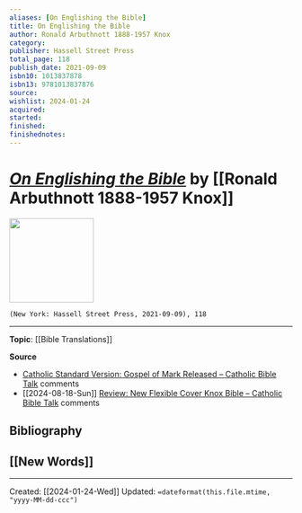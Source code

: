 ```yaml
---
aliases: [On Englishing the Bible]
title: On Englishing the Bible
author: Ronald Arbuthnott 1888-1957 Knox
category: 
publisher: Hassell Street Press
total_page: 118
publish_date: 2021-09-09
isbn10: 1013837878
isbn13: 9781013837876
source: 
wishlist: 2024-01-24
acquired: 
started: 
finished: 
finishednotes: 
---
```

# *[On Englishing the Bible]()* by [[Ronald Arbuthnott 1888-1957 Knox]]

<img src="http://books.google.com/books/content?id=Z2qwzgEACAAJ&printsec=frontcover&img=1&zoom=1&source=gbs_api" width=150>

`(New York: Hassell Street Press, 2021-09-09), 118`



--- 
**Topic**: [[Bible Translations]]

**Source**
- [Catholic Standard Version: Gospel of Mark Released – Catholic Bible Talk](https://catholicbibletalk.com/2024/01/catholic-standard-version-gospel-of-mark-released/#comment-21016) comments
- [[2024-08-18-Sun]] [Review: New Flexible Cover Knox Bible – Catholic Bible Talk](https://catholicbibletalk.com/2022/03/review-new-flexible-cover-knox-bible/) comments

**Bibliography**
- 
 
**[[New Words]]**
- 

---
Created: [[2024-01-24-Wed]]
Updated: `=dateformat(this.file.mtime, "yyyy-MM-dd-ccc")`